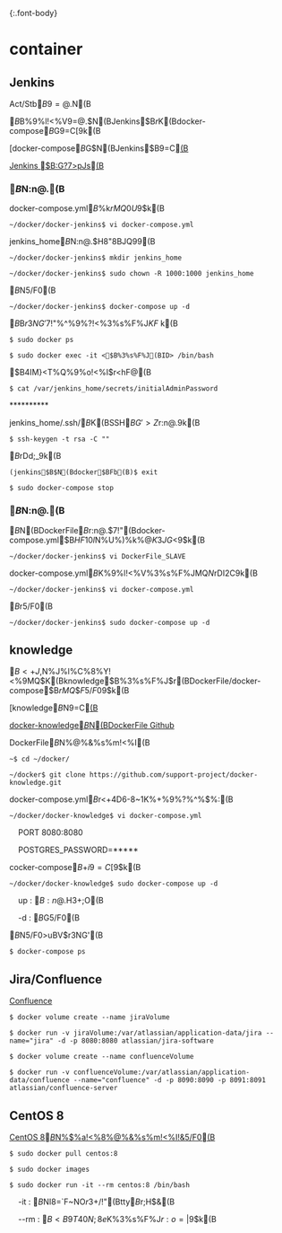 {:.font-body}

# container
## Jenkins

Act/Stb$B9=@.$N(B



$B%^%9%?!<(B/$B%9%l!<%V9=@.$N(BJenkins$B$r%m!<%+%k4D6-$K(Bdocker-compose$B$G9=C[$9$k(B

[docker-compose$B$G$N(BJenkins$B9=C[(B](https://qiita.com/KWS_0901/items/34d09b472bea9f5227a7)

[Jenkins $B:G?7>pJs(B](https://hub.docker.com/_/jenkins?tab=tags&page=1&ordering=last_updated)

### $B%^%9%?!<%3%s%F%J$N:n@.(B
docker-compose.yml$B%U%!%$%k$rMQ0U$9$k(B

`~/docker/docker-jenkins$ vi docker-compose.yml`

jenkins_home$B%G%#%l%/%H%j$N:n@.$H8"8BJQ99(B

`~/docker/docker-jenkins$ mkdir jenkins_home`

`~/docker/docker-jenkins$ sudo chown -R 1000:1000 jenkins_home`

$B%^%9%?!<%3%s%F%J$N5/F0(B

`~/docker/docker-jenkins$ docker-compose up -d`

$B%3%s%F%J(BID$B$r3NG'$7!"%^%9%?!<%3%s%F%J$KF~$k(B

`$ sudo docker ps`

`$ sudo docker exec -it <$B%3%s%F%J(BID> /bin/bash`

$B4IM}<T%Q%9%o!<%I$r<hF@(B

`$ cat /var/jenkins_home/secrets/initialAdminPassword`

\*\*\*\*\*\*\*\*\*\*
<!-- 45550eb526dc4682a5529a7d2488ccff -->

jenkins_home/.ssh/$B$K(BSSH$BG'>Z%-!<$r:n@.$9$k(B

`$ ssh-keygen -t rsa -C ""`

$B%^%9%?!<%3%s%F%J$rDd;_$9$k(B

`(jenkins$B$N(Bdocker$BFb(B)$ exit`

`$ sudo docker-compose stop`

### $B%9%l!<%V%3%s%F%J$N:n@.(B

$B%9%l!<%V%3%s%F%JMQ$N(BDockerFile$B$r:n@.$7!"(Bdocker-compose.yml$B$HF10l$N%U%)%k%@$K3JG<$9$k(B

`~/docker/docker-jenkins$ vi DockerFile_SLAVE`

docker-compose.yml$B$K%9%l!<%V%3%s%F%JMQ$N%5!<%S%9@_Dj$rDI2C$9$k(B

`~/docker/docker-jenkins$ vi docker-compose.yml`

$B%3%s%F%J$r5/F0(B

`~/docker/docker-jenkins$ sudo docker-compose up -d`

## knowledge
$B<+J,$N%J%l%C%8%Y!<%9MQ$K(Bknowledge$B%3%s%F%J$r(BDockerFile/docker-compose$B$rMQ$$$F5/F0$9$k(B

[knowledge$B$N9=C[(B](https://syachiku.net/knowledge-install/)

[docker-knowledge$B$N(BDockerFile Github](https://github.com/support-project/docker-knowledge)

DockerFile$B$N%@%&%s%m!<%I(B

`~$ cd ~/docker/`

`~/docker$ git clone https://github.com/support-project/docker-knowledge.git`

docker-compose.yml$B$r<+4D6-8~$1$K%+%9%?%^%$%:(B

`~/docker/docker-knowledge$ vi docker-compose.yml`

&nbsp;&nbsp;&nbsp; PORT 8080:8080

&nbsp;&nbsp;&nbsp; POSTGRES_PASSWORD=\*\*\*\*\*

cocker-compose$B$+$i9=C[$9$k(B

`~/docker/docker-knowledge$ sudo docker-compose up -d`

&nbsp;&nbsp;&nbsp; up : $B:n@.$H3+;O(B

&nbsp;&nbsp;&nbsp; -d : $B%G!<%b%s>uBV$G5/F0(B

$B%3%s%F%J$N5/F0>uBV$r3NG'(B

`$ docker-compose ps`

## Jira/Confluence
[Confluence](https://qiita.com/iguchikoma/items/97128b3d3bfbbe7e71a4)

`$ docker volume create --name jiraVolume`

`$ docker run -v jiraVolume:/var/atlassian/application-data/jira --name="jira" -d -p 8080:8080 atlassian/jira-software`

`$ docker volume create --name confluenceVolume`

`$ docker run -v confluenceVolume:/var/atlassian/application-data/confluence --name="confluence" -d -p 8090:8090 -p 8091:8091 atlassian/confluence-server`

## CentOS 8
[CentOS 8$B$N%$%a!<%8%@%&%s%m!<%I!&5/F0(B](https://qiita.com/witchcraze/items/bc05f8fd90bea2dc333f)

`$ sudo docker pull centos:8`

`$ sudo docker images`

`$ sudo docker run -it --rm centos:8 /bin/bash`

&nbsp;&nbsp;&nbsp; -it : $B%3%s%F%J$NI8=`F~NO$r3+$/!"(Btty$B$r;H$&(B

&nbsp;&nbsp;&nbsp; --rm : $B<B9T40N;8e$K%3%s%F%J$r:o=|$9$k(B

